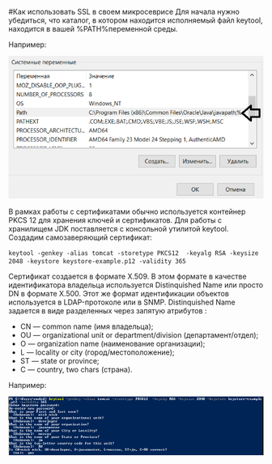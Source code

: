 #Как использовать SSL в своем микросеврисе
Для начала нужно убедиться, что каталог, в котором находится исполняемый файл keytool, находится в вашей %PATH%переменной среды.

Например:

![](environment_variables_system.png)

В рамках работы с сертификатами обычно 
используется контейнер PKCS 12 для хранения ключей и 
сертификатов.
Для работы с хранилищем JDK поставляется с 
консольной утилитой keytool.
Создадим самозаверяющий сертификат:

```
keytool -genkey -alias tomcat -storetype PKCS12  -keyalg RSA -keysize 2048 -keystore keystore-example.p12 -validity 365
```

Сертификат создается в формате X.509. В этом формате в качестве идентификатора владельца используется Distinquished Name или просто DN в формате X.500. Этот же формат идентификации объектов используется в LDAP-протоколе или в SNMP. Distinquished Name задается в виде разделенных через запятую атрибутов :

+ CN — common name (имя владельца);
+ OU — organizational unit or department/division (департамент/отдел);
+ O — organization name (наименование организации);
+ L — locality or city (город/местоположение);
+ ST — state or province;
+ C — country, two chars (страна).

Например:

![](keytool.png)



